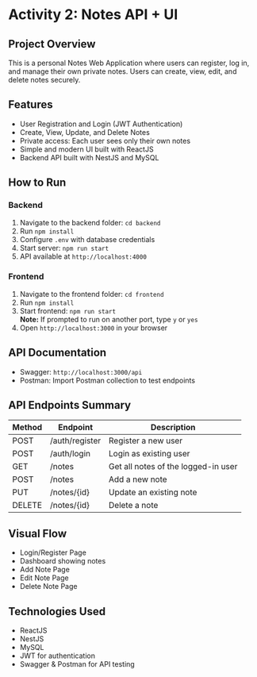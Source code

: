 # Activity 2: Notes API + UI

## Project Overview
This is a personal Notes Web Application where users can register, log in, and manage their own private notes. Users can create, view, edit, and delete notes securely.

## Features
- User Registration and Login (JWT Authentication)
- Create, View, Update, and Delete Notes
- Private access: Each user sees only their own notes
- Simple and modern UI built with ReactJS
- Backend API built with NestJS and MySQL

## How to Run

### Backend
1. Navigate to the backend folder: `cd backend`
2. Run `npm install`
3. Configure `.env` with database credentials
4. Start server: `npm run start`
5. API available at `http://localhost:4000`

### Frontend
1. Navigate to the frontend folder: `cd frontend`
2. Run `npm install`
3. Start frontend: `npm run start`  
**Note:** If prompted to run on another port, type `y` or `yes`
4. Open `http://localhost:3000` in your browser

## API Documentation
- Swagger: `http://localhost:3000/api`
- Postman: Import Postman collection to test endpoints

## API Endpoints Summary

| Method | Endpoint | Description |
|--------|---------|-------------|
| POST   | /auth/register | Register a new user |
| POST   | /auth/login    | Login as existing user |
| GET    | /notes         | Get all notes of the logged-in user |
| POST   | /notes         | Add a new note |
| PUT    | /notes/{id}    | Update an existing note |
| DELETE | /notes/{id}    | Delete a note |

## Visual Flow
- Login/Register Page
- Dashboard showing notes
- Add Note Page
- Edit Note Page
- Delete Note Page

## Technologies Used
- ReactJS
- NestJS
- MySQL
- JWT for authentication
- Swagger & Postman for API testing
